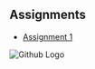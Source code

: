
## Assignments
- [Assignment 1](W1_Assignment.html)

![Github Logo](https://github.githubassets.com/images/modules/open_graph/github-mark.png)
